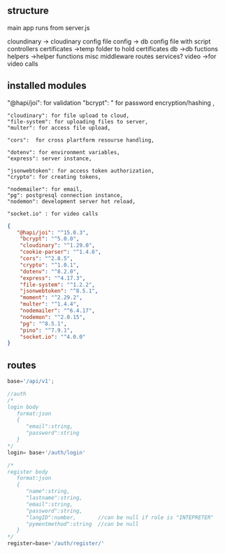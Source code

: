 ## structure


main app runs from server.js 

cloundinary -> cloudinary config file
config      -> db config file with script
controllers 
certificates ->temp folder to hold certificates 
db           ->db fuctions
helpers      ->helper functions misc
middleware
routes
services?
video        ->for video calls

## installed modules
   "@hapi/joi": for validation
    "bcrypt": " for password encryption/hashing ,

    "cloudinary": for file upload to cloud,
    "file-system": for uploading files to server,
    "multer": for access file upload,

    "cors":  for cross plartform resourse handling,
    
    "dotenv": for environment variables,
    "express": server instance,
   
    "jsonwebtoken": for access token authorization,
    "crypto": for creating tokens,

    "nodemailer": for email,
    "pg": postgresql connection instance,
    "nodemon": development server hot reload,

    "socket.io" : for video calls
```json
{
   "@hapi/joi": "^15.0.3",
    "bcrypt": "^5.0.0",
    "cloudinary": "^1.29.0",
    "cookie-parser": "^1.4.6",
    "cors": "^2.8.5",
    "crypto": "^1.0.1",
    "dotenv": "^8.2.0",
    "express": "^4.17.3",
    "file-system": "^1.2.2",
    "jsonwebtoken": "^8.5.1",
    "moment": "^2.29.2",
    "multer": "^1.4.4",
    "nodemailer": "^6.4.17",
    "nodemon": "^2.0.15",
    "pg": "^8.5.1",
    "pino": "^7.9.1",
    "socket.io": "^4.0.0"
}
```
## routes
```javascript
base='/api/v1';

//auth
/*
login body
   format:json
   {
      "email":string,
      "password":string
   }
*/
login= base+'/auth/login'

/*
register body
   format:json
   {
      "name":string,
      "lastname":string,
      "email":string,
      "password":string,
      "langID":number,       //can be null if role is "INTEPRETER"
      "pymentmethod":string  //can be null
   }
*/
register=base+'/auth/register/'

```
